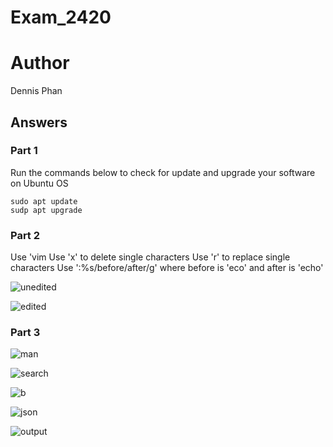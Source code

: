 # Exam_2420

# Author 
Dennis Phan  

## Answers

### Part 1 

Run the commands below to check for update and upgrade your software on Ubuntu OS

```
sudo apt update  
sudp apt upgrade 
```

### Part 2

Use 'vim <filename>
Use 'x' to delete single characters
Use 'r' to replace single characters
Use ':%s/before/after/g' where before is 'eco' and after is 'echo'
  
![unedited]('./images/unedited_file.png')  
    
![edited]('/images/edited_file.png')  
  
### Part 3

![man]('/images/man_journalctl.png')  

![search]('/images/current.png')  

![b]('/images/b_option.png')

![json]('/images/json.png')

![output]('/images/output.png')
  
 
  
 
